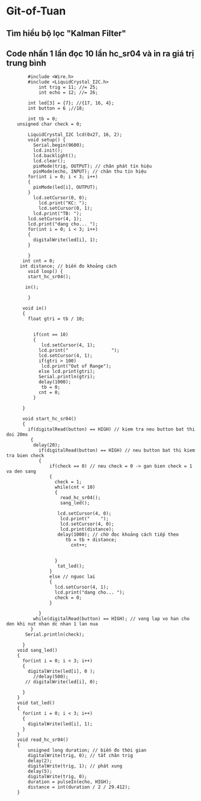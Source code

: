 # Git-of-Tuan 
## Tìm hiểu bộ lọc "Kalman Filter"
## Code nhấn 1 lần đọc 10 lần hc_sr04 và in ra giá trị trung bình
			#include <Wire.h>
			#include <LiquidCrystal_I2C.h>
				int trig = 11; //= 25;
				int echo = 12; //= 26;

			int led[3] = {7}; //{17, 16, 4};
			int button = 6 ;//18;

			int tb = 0;
		unsigned char check = 0;

			LiquidCrystal_I2C lcd(0x27, 16, 2);
			void setup() {
			  Serial.begin(9600);
			  lcd.init();
			  lcd.backlight();
			  lcd.clear();
			  pinMode(trig, OUTPUT); // chân phát tín hiệu
			  pinMode(echo, INPUT); // chân thu tín hiệu
			for(int i = 0; i < 3; i++)
			{
			  pinMode(led[i], OUTPUT);
			}
			  lcd.setCursor(0, 0);
				lcd.print("KC: ");
				lcd.setCursor(0, 1);
			  lcd.print("TB: ");
			lcd.setCursor(4, 1);
			lcd.print("dang cho... ");
			for(int i = 0; i < 3; i++)
			{
			  digitalWrite(led[i], 1);
			}
		   
			}
		  int cnt = 0;
		 int distance; // biến đo khoảng cách
			void loop() {
			start_hc_sr04();
		  
		   in();	
				
			}

		  void in()
		  {
			float gtri = tb / 10;
			  

			  if(cnt == 10)
			  {
				 lcd.setCursor(4, 1); 
				lcd.print("                ");
				lcd.setCursor(4, 1);
				if(gtri > 100)
				 lcd.print("Out of Range");
				else lcd.print(gtri);
				Serial.println(gtri);
				delay(1000);     
				 tb = 0;
				cnt = 0;
			  }	   
			  
		  }

		  void start_hc_sr04()
		  { 
			if(digitalRead(button) == HIGH) // kiem tra neu button bat thi doi 20ms
			 {
			  delay(20);      
				if(digitalRead(button) == HIGH) // neu button bat thi kiem tra bien check
				{
					if(check == 0) // neu check = 0 -> gan bien check = 1 va den sang
					{
					  check = 1;  
					  while(cnt < 10)
					  {
						read_hc_sr04();
						sang_led();
						
					   lcd.setCursor(4, 0); 
						lcd.print("    ");
						lcd.setCursor(4, 0);
						lcd.print(distance);
					   delay(1000); // chờ đọc khoảng cách tiếp theo
						  tb = tb + distance;               
							cnt++;

						   
					  } 
					   tat_led();                   
					}
					else // nguoc lai
					{
					  lcd.setCursor(4, 1);
					  lcd.print("dang cho... ");
					  check = 0;       
					}
					
				}
			  while(digitalRead(button) == HIGH); // vong lap vo han cho den khi nut nhan dc nhan 1 lan nua
			 }
		   Serial.println(check);

		  }
		void sang_led()
		{
		  for(int i = 0; i < 3; i++)
		  {
			digitalWrite(led[i], 0 );
			  //delay(500);
		   // digitalWrite(led[i], 0);
		  
		  }
		}
		void tat_led()
		{
		  for(int i = 0; i < 3; i++)
		  {
			digitalWrite(led[i], 1);
		  }
		}
		void read_hc_sr04()
		{
			unsigned long duration; // biến đo thời gian
			digitalWrite(trig, 0); // tắt chân trig
			delay(2);
			digitalWrite(trig, 1); // phát xung
			delay(5);
			digitalWrite(trig, 0);
			duration = pulseIn(echo, HIGH);
			distance = int(duration / 2 / 29.412);
		}